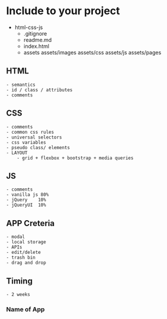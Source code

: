 # Include to your project
- html-css-js
    - .gitignore
    - readme.md
    - index.html
    - assets assets/images assets/css assets/js assets/pages
## HTML
    - semantics
    - id / class / attributes
    - comments
## CSS
    - comments
    - common css rules
    - universal selectors
    - css variables
    - pseudo class/ elements
    - LAYOUT
        - grid + flexbox + bootstrap + media queries
## JS
    - comments
    - vanilla js 80%
    - jQuery    10%
    - jQueryUI  10%
## APP Creteria
    - modal
    - local storage
    - APIs
    - edit/delete
    - trash bin
    - drag and drop
## Timing
    - 2 weeks
### Name of App